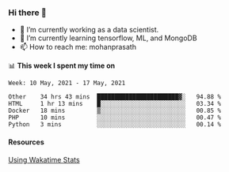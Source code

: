 ### Hi there 👋

- 🔭 I’m currently working as a data scientist.
- 🌱 I’m currently learning tensorflow, ML, and MongoDB
- 📫 How to reach me: mohanprasath

📊 **This week I spent my time on**
<!--START_SECTION:waka-->
```text
Week: 10 May, 2021 - 17 May, 2021

Other    34 hrs 43 mins  ███████████████████████▓░   94.88 % 
HTML     1 hr 13 mins    █░░░░░░░░░░░░░░░░░░░░░░░░   03.34 % 
Docker   18 mins         ▒░░░░░░░░░░░░░░░░░░░░░░░░   00.85 % 
PHP      10 mins         ░░░░░░░░░░░░░░░░░░░░░░░░░   00.47 % 
Python   3 mins          ░░░░░░░░░░░░░░░░░░░░░░░░░   00.14 % 
```
<!--END_SECTION:waka-->

#### Resources
[Using Wakatime Stats](https://github.com/marketplace/actions/waka-readme)
